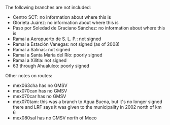 The following branches are not included:
* Centro SCT: no information about where this is
* Glorieta Juárez: no information about where this is
* Paso por Soledad de Graciano Sánchez: no information about where this is
* Ramal a Aeropuerto de S. L. P.: not signed
* Ramal a Estación Vanegas: not signed (as of 2008)
* Ramal a Salinas: not signed
* Ramal a Santa María del Río: poorly signed
* Ramal a Xilitla: not signed
* 63 through Ahualulco: poorly signed

Other notes on routes:
* mex063cha has no GMSV
* mex070can has no GMSV
* mex070car has no GMSV
* mex070tam: this was a branch to Agua Buena, but it's no longer signed there and LRF says it was given to the municipality in 2002 north of km 6
* mex080sal has no GMSV north of Meco
